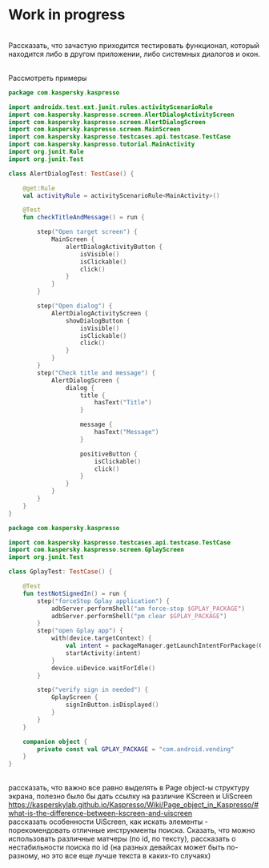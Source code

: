 # Work in progress


<br> Рассказать, что зачастую приходится тестировать функционал, который находится либо в другом приложении, либо системных диалогов и окон.

<br> Рассмотреть примеры

```kotlin
package com.kaspersky.kaspresso

import androidx.test.ext.junit.rules.activityScenarioRule
import com.kaspersky.kaspresso.screen.AlertDialogActivityScreen
import com.kaspersky.kaspresso.screen.AlertDialogScreen
import com.kaspersky.kaspresso.screen.MainScreen
import com.kaspersky.kaspresso.testcases.api.testcase.TestCase
import com.kaspersky.kaspresso.tutorial.MainActivity
import org.junit.Rule
import org.junit.Test

class AlertDialogTest: TestCase() {

    @get:Rule
    val activityRule = activityScenarioRule<MainActivity>()

    @Test
    fun checkTitleAndMessage() = run {

        step("Open target screen") {
            MainScreen {
                alertDialogActivityButton {
                    isVisible()
                    isClickable()
                    click()
                }
            }
        }

        step("Open dialog") {
            AlertDialogActivityScreen {
                showDialogButton {
                    isVisible()
                    isClickable()
                    click()
                }
            }
        }
        step("Check title and message") {
            AlertDialogScreen {
                dialog {
                    title {
                        hasText("Title")
                    }

                    message {
                        hasText("Message")
                    }

                    positiveButton {
                        isClickable()
                        click()
                    }
                }
            }
        }
    }
}
```

```kotlin
package com.kaspersky.kaspresso

import com.kaspersky.kaspresso.testcases.api.testcase.TestCase
import com.kaspersky.kaspresso.screen.GplayScreen
import org.junit.Test

class GplayTest: TestCase() {

    @Test
    fun testNotSignedIn() = run {
        step("forceStop Gplay application") {
            adbServer.performShell("am force-stop $GPLAY_PACKAGE")
            adbServer.performShell("pm clear $GPLAY_PACKAGE")
        }
        step("open Gplay app") {
            with(device.targetContext) {
                val intent = packageManager.getLaunchIntentForPackage(GPLAY_PACKAGE)
                startActivity(intent)
            }
            device.uiDevice.waitForIdle()
        }

        step("verify sign in needed") {
            GplayScreen {
                signInButton.isDisplayed()
            }
        }
    }

    companion object {
        private const val GPLAY_PACKAGE = "com.android.vending"
    }
}
```
<br> рассказать, что важно все равно выделять в Page object-ы структуру экрана, полезно было бы дать ссылку на различие KScreen и UiScreen https://kasperskylab.github.io/Kaspresso/Wiki/Page_object_in_Kaspresso/#what-is-the-difference-between-kscreen-and-uiscreen 
<br> рассказать особенности UiScreen, как искать элементы - порекомендовать отличные инструкменты поиска. Сказать, что можно использовать различные матчеры (по id, по тексту), рассказать о нестабильности поиска по id (на разных девайсах может быть по-разному, но это все еще лучше текста в каких-то случаях)

